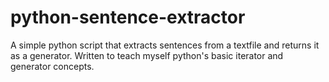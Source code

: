 # python-sentence-extractor
A simple python script that extracts sentences from a textfile and returns it as a generator. Written to teach myself python's basic iterator and generator concepts.
